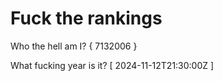 # Fuck the rankings

Who the hell am I?
{ 7132006 }

What fucking year is it?
[ 2024-11-12T21:30:00Z ]

